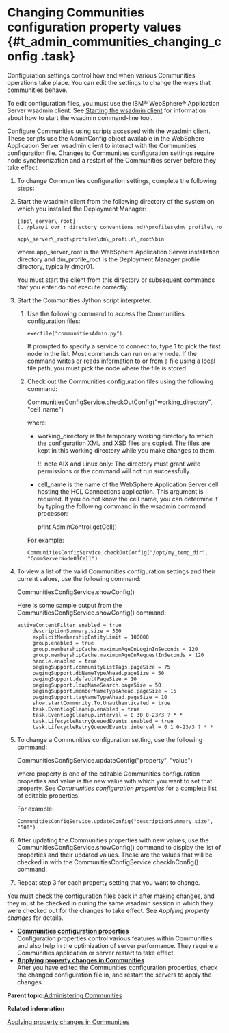# Changing Communities configuration property values {#t_admin_communities_changing_config .task}

Configuration settings control how and when various Communities operations take place. You can edit the settings to change the ways that communities behave.

To edit configuration files, you must use the IBM® WebSphere® Application Server wsadmin client. See [Starting the wsadmin client](t_admin_wsadmin_starting.md) for information about how to start the wsadmin command-line tool.

Configure Communities using scripts accessed with the wsadmin client. These scripts use the AdminConfig object available in the WebSphere Application Server wsadmin client to interact with the Communities configuration file. Changes to Communities configuration settings require node synchronization and a restart of the Communities server before they take effect.

1.  To change Communities configuration settings, complete the following steps:
2.  Start the wsadmin client from the following directory of the system on which you installed the Deployment Manager:

    ```
    [app\_server\_root](../plan/i_ovr_r_directory_conventions.md)\profiles\dm\_profile\_root\bin
    ```

    ```
    app\_server\_root\profiles\dm\_profile\_root\bin
    ```

    where app\_server\_root is the WebSphere Application Server installation directory and dm\_profile\_root is the Deployment Manager profile directory, typically dmgr01.

    You must start the client from this directory or subsequent commands that you enter do not execute correctly.

3.  Start the Communities Jython script interpreter.

    1.  Use the following command to access the Communities configuration files:

        ```
        execfile("communitiesAdmin.py")
        ```

        If prompted to specify a service to connect to, type 1 to pick the first node in the list. Most commands can run on any node. If the command writes or reads information to or from a file using a local file path, you must pick the node where the file is stored.

    2.  Check out the Communities configuration files using the following command:

        CommunitiesConfigService.checkOutConfig\("working\_directory", "cell\_name"\)

        where:

        -   working\_directory is the temporary working directory to which the configuration XML and XSD files are copied. The files are kept in this working directory while you make changes to them.

            !!! note
    AIX and Linux only: The directory must grant write permissions or the command will not run successfully.

        -   cell\_name is the name of the WebSphere Application Server cell hosting the HCL Connections application. This argument is required. If you do not know the cell name, you can determine it by typing the following command in the wsadmin command processor:

            print AdminControl.getCell\(\)

        For example:

        ```
        CommunitiesConfigService.checkOutConfig("/opt/my_temp_dir", "CommServerNode01Cell")
        ```

4.  To view a list of the valid Communities configuration settings and their current values, use the following command:

    CommunitiesConfigService.showConfig\(\)

    Here is some sample output from the CommunitiesConfigService.showConfig\(\) command:

    ```
    activeContentFilter.enabled = true
         descriptionSummary.size = 300
         explicitMembershipEntityLimit = 100000
         group.enabled = true
         group.membershipCache.maximumAgeOnLoginInSeconds = 120
         group.membershipCache.maximumAgeOnRequestInSeconds = 120
         handle.enabled = true
         pagingSupport.communityListTags.pageSize = 75
         pagingSupport.dbNameTypeAhead.pageSize = 50
         pagingSupport.defaultPageSize = 10
         pagingSupport.ldapNameSearch.pageSize = 50
         pagingSupport.memberNameTypeAhead.pageSize = 15
         pagingSupport.tagNameTypeAhead.pageSize = 10
         show.startCommunity.To.Unauthenticated = true
         task.EventLogCleanup.enabled = true
         task.EventLogCleanup.interval = 0 30 0-23/3 ? * *
         task.LifecycleRetryQueuedEvents.enabled = true
         task.LifecycleRetryQueuedEvents.interval = 0 1 0-23/3 ? * *
    ```

5.  To change a Communities configuration setting, use the following command:

    CommunitiesConfigService.updateConfig\("property", "value"\)

    where property is one of the editable Communities configuration properties and value is the new value with which you want to set that property. See *Communities configuration properties* for a complete list of editable properties.

    For example:

    ```
    CommunitiesConfigService.updateConfig("descriptionSummary.size", "500")
    ```

6.  After updating the Communities properties with new values, use the CommunitiesConfigService.showConfig\(\) command to display the list of properties and their updated values. These are the values that will be checked in with the CommunitiesConfigService.checkInConfig\(\) command.

7.  Repeat step 3 for each property setting that you want to change.


You must check the configuration files back in after making changes, and they must be checked in during the same wsadmin session in which they were checked out for the changes to take effect. See *Applying property changes* for details.

-   **[Communities configuration properties](../admin/r_admin_communities_config_props.md)**  
Configuration properties control various features within Communities and also help in the optimization of server performance. They require a Communities application or server restart to take effect.
-   **[Applying property changes in Communities](../admin/t_admin_communities_save_changes.md)**  
After you have edited the Communities configuration properties, check the changed configuration file in, and restart the servers to apply the changes.

**Parent topic:**[Administering Communities](../admin/c_admin_communities_intro.md)

**Related information**  


[Applying property changes in Communities](../admin/t_admin_communities_save_changes.md)

